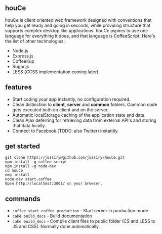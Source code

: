 
## houCe

houCe is client oriented web framework designed with conventions that help you get ready and going in seconds, while providing structure that supports complex desktop like applications. houCe aspires to use one language for everything it does, and that language is CoffeeScript. Here's the list of other technologies:

* Node.js
* Express.js
* CoffeeKup
* Sugar.js
* LESS (CCSS implementation coming later)


## features

* Start coding your app instantly, no configuration required.
* Clean distinction to **client**, **server** and **common** folders. Common code gets executed both on client and on the server. 
* Automatic localStorage caching of the application state and data.
* Clean Ajax deferring for retrieving data from external API's and storing that data locally.
* Connect to Facebook (TODO: also Twitter) instantly.


## get started

    git clone https://jussiry@github.com/jussiry/houCe.git
    npm install -g coffee-script
    npm install -g node-dev
    cd houCe
    nmp install
    node-dev start.coffee
    Open http://localhost:3001/ on your browser.


## commands

* `coffee start.coffee production` - Start server in production mode
* `cake build_docs` - Build documentation
* `cake build_docs` - Compile client files to public folder (CS and LESS to JS and CSS). Normally done automatically.